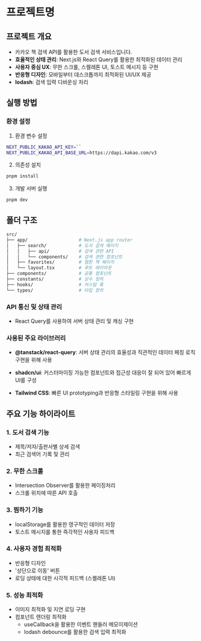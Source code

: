 # 프로젝트명

## 프로젝트 개요

- 카카오 책 검색 API를 활용한 도서 검색 서비스입니다.
- **효율적인 상태 관리**: Next.js와 React Query를 활용한 최적화된 데이터 관리
- **사용자 중심 UX**: 무한 스크롤, 스켈레톤 UI, 토스트 메시지 등 구현
- **반응형 디자인**: 모바일부터 데스크톱까지 최적화된 UI/UX 제공
- **lodash**: 검색 입력 디바운싱 처리

## 실행 방법

### 환경 설정

1. 환경 변수 설정

```bash
NEXT_PUBLIC_KAKAO_API_KEY=``
NEXT_PUBLIC_KAKAO_API_BASE_URL=https://dapi.kakao.com/v3
```

2. 의존성 설치

```bash
pnpm install
```

3. 개발 서버 실행

```bash
pnpm dev
```

## 폴더 구조

```bash
src/
├── app/                   # Next.js app router
│   ├── search/            # 도서 검색 페이지
│   │   ├── api/           # 검색 관련 API
│   │   └── components/    # 검색 관련 컴포넌트
│   ├── favorites/         # 찜한 책 페이지
│   └── layout.tsx         # 루트 레이아웃
├── components/            # 공통 컴포넌트
├── constants/             # 상수 정의
├── hooks/                 # 커스텀 훅
└── types/                 # 타입 정의
```

### API 통신 및 상태 관리

- React Query를 사용하여 서버 상태 관리 및 캐싱 구현

### 사용된 주요 라이브러리

- **@tanstack/react-query**:
  서버 상태 관리의 효율성과 직관적인 데이터 페칭 로직 구현을 위해 사용

- **shadcn/ui**: 커스터마이징 가능한 컴포넌트와 접근성 대응이 잘 되어 있어 빠르게 UI를 구성

- **Tailwind CSS**: 빠른 UI prototyping과 반응형 스타일링 구현을 위해 사용

## 주요 기능 하이라이트

### 1. 도서 검색 기능

- 제목/저자/출판사별 상세 검색
- 최근 검색어 기록 및 관리

### 2. 무한 스크롤

- Intersection Observer를 활용한 페이징처리
- 스크롤 위치에 따른 API 호출

### 3. 찜하기 기능

- localStorage를 활용한 영구적인 데이터 저장
- 토스트 메시지를 통한 즉각적인 사용자 피드백

### 4. 사용자 경험 최적화

- 반응형 디자인
- '상단으로 이동' 버튼
- 로딩 상태에 대한 시각적 피드백 (스켈레톤 UI)

### 5. 성능 최적화

- 이미지 최적화 및 지연 로딩 구현
- 컴포넌트 렌더링 최적화
  - useCallback을 활용한 이벤트 핸들러 메모이제이션
  - lodash debounce를 활용한 검색 입력 최적화
